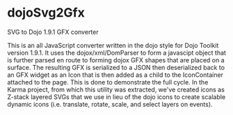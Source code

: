 dojoSvg2Gfx
===========

SVG to Dojo 1.9.1 GFX converter

This is an all JavaScript converter written in the dojo style for Dojo Toolkit version 1.9.1. It uses the dojox/xml/DomParser to form a javascipt object that is further parsed en route to forming dojox GFX shapes that are placed on a surface. The resulting GFX is serialized to a JSON then deserialized back to an GFX widget as an Icon that is then added as a child to the IconContainer attached to the page. This is done to demonstrate the full cycle. In the Karma project, from which this utility was extracted, we've created icons as Z-stack layered SVGs that we use in lieu of the dojo icons to create scalable dynamic icons (i.e. translate, rotate, scale, and select layers on events).
